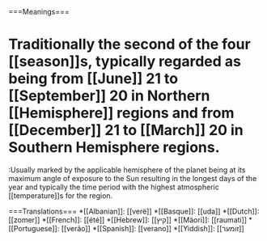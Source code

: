 ===Meanings===
# Traditionally the second of the four [[season]]s, typically regarded as being from [[June]] 21 to [[September]] 20 in Northern [[Hemisphere]] regions and from [[December]] 21 to [[March]] 20 in Southern Hemisphere regions.
:Usually marked by the applicable hemisphere of the planet being at its maximum angle of exposure to the Sun resulting in the longest days of the year and  typically the time period with the highest atmospheric [[temperature]]s for the region. 

===Translations===
*[[Albanian]]: [[verë]]
*[[Basque]]: [[uda]]
*[[Dutch]]: [[zomer]]
*[[French]]: [[été]]
*[[Hebrew]]: [[קיץ]]
*[[Mäori]]: [[raumati]]
*[[Portuguese]]: [[verão]]
*[[Spanish]]: [[verano]]
*[[Yiddish]]: [[זומער]]